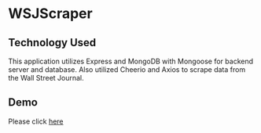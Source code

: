 # WSJScraper

## Technology Used
This application utilizes Express and MongoDB with Mongoose for backend server and database.  Also utilized Cheerio and Axios to scrape data from the Wall Street Journal.

## Demo
Please click [here](https://nameless-fjord-31982.herokuapp.com/)
